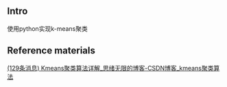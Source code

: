 ##  Intro

使用python实现k-means聚类



##  Reference materials

[(129条消息) Kmeans聚类算法详解_思绪无限的博客-CSDN博客_kmeans聚类算法](https://blog.csdn.net/qq_32892383/article/details/80107795)